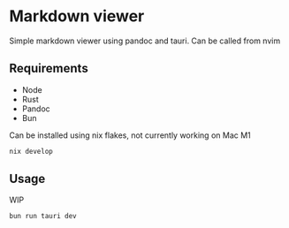 # Markdown viewer

Simple markdown viewer using pandoc and tauri.
Can be called from nvim

## Requirements

- Node
- Rust
- Pandoc
- Bun

Can be installed using nix flakes, not currently working on Mac M1

```bash
nix develop
```

## Usage
WIP

```bash
bun run tauri dev
```
